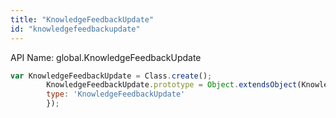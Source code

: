 ```yaml
---
title: "KnowledgeFeedbackUpdate"
id: "knowledgefeedbackupdate"
---
```


API Name: global.KnowledgeFeedbackUpdate

```js
var KnowledgeFeedbackUpdate = Class.create();
        KnowledgeFeedbackUpdate.prototype = Object.extendsObject(KnowledgeFeedbackUpdateSNC,{
        type: 'KnowledgeFeedbackUpdate'
        });
```